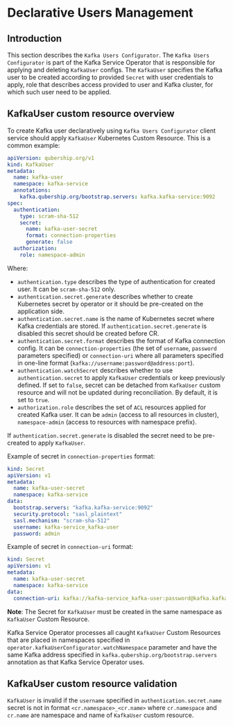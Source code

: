 # Declarative Users Management

## Introduction

This section describes the `Kafka Users Configurator`. The `Kafka Users Configurator` is part of the
Kafka Service Operator that is responsible for applying and deleting `KafkaUser` configs. The `KafkaUser`
specifies the Kafka user to be created according to provided `Secret` with user credentials to apply,
role that describes access provided to user and Kafka cluster, for which such user need to be applied.

## KafkaUser custom resource overview

To create Kafka user declaratively using `Kafka Users Configurator` client service should apply
`KafkaUser` Kubernetes Custom Resource. This is a common example:

```yaml
apiVersion: qubership.org/v1
kind: KafkaUser
metadata:
  name: kafka-user
  namespace: kafka-service
  annotations:
    kafka.qubership.org/bootstrap.servers: kafka.kafka-service:9092
spec:
  authentication:
    type: scram-sha-512
    secret:
      name: kafka-user-secret
      format: connection-properties
      generate: false
  authorization:
    role: namespace-admin
```

Where:

* `authentication.type` describes the type of authentication for created user. It can be `scram-sha-512` only.
* `authentication.secret.generate` describes whether to create Kubernetes secret by operator or it 
should be pre-created on the application side.
* `authentication.secret.name` is the name of Kubernetes secret where Kafka credentials are stored. 
If `authentication.secret.generate` is disabled this secret should be created before CR.
* `authentication.secret.format` describes the format of Kafka connection config. It can be 
`connection-properties` (the set of `username`, `password` parameters specified) or `connection-uri` 
where all parameters specified in one-line format (`kafka://username:password@address:port`).
* `authentication.watchSecret` describes whether to use `authentication.secret` to apply `KafkaUser`
credentials or keep previously defined. If set to `false`, secret can be detached from `KafkaUser`
custom resource and will not be updated during reconciliation. By default, it is set to `true`.
* `authorization.role` describes the set of `ACL` resources applied for created Kafka user. It can be
`admin` (access to all resources in cluster), `namespace-admin` (access to resources with namespace prefix).

If `authentication.secret.generate` is disabled the secret need to be pre-created to apply `KafkaUser`.

Example of secret in `connection-properties` format:

```yaml
kind: Secret
apiVersion: v1
metadata:
  name: kafka-user-secret
  namespace: kafka-service
data:
  bootstrap.servers: "kafka.kafka-service:9092"
  security.protocol: "sasl_plaintext"
  sasl.mechanism: "scram-sha-512"
  username: kafka-service_kafka-user
  password: admin
```

Example of secret in `connection-uri` format:

```yaml
kind: Secret
apiVersion: v1
metadata:
  name: kafka-user-secret
  namespace: kafka-service
data:
  connection-uri: kafka://kafka-service_kafka-user:password@kafka.kafka-service:9092?security.protocol=sasl_plaintext&sasl.mechanism=scram-sha-512
```

**Note**: The Secret for `KafkaUser` must be created in the same namespace as `KafkaUser` Custom Resource.

Kafka Service Operator processes all caught `KafkaUser` Custom Resources that are placed in namespaces
specified in `operator.kafkaUserConfigurator.watchNamespace` parameter and have the same Kafka address 
specified in `kafka.qubership.org/bootstrap.servers` annotation as that Kafka Service Operator uses.

## KafkaUser custom resource validation

`KafkaUser` is invalid if the `username` specified in `authentication.secret.name` secret is not 
in format `<cr.namespace>_<cr.name>` where `cr.namespace` and `cr.name` are namespace and name of 
`KafkaUser` custom resource.
